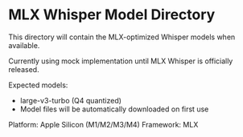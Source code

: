 # MLX Whisper Model Directory

This directory will contain the MLX-optimized Whisper models when available.

Currently using mock implementation until MLX Whisper is officially released.

Expected models:
- large-v3-turbo (Q4 quantized)
- Model files will be automatically downloaded on first use

Platform: Apple Silicon (M1/M2/M3/M4)
Framework: MLX
